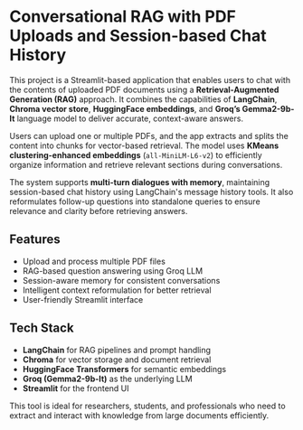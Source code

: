 # Conversational RAG with PDF Uploads and Session-based Chat History

This project is a Streamlit-based application that enables users to chat with the contents of uploaded PDF documents using a **Retrieval-Augmented Generation (RAG)** approach. It combines the capabilities of **LangChain**, **Chroma vector store**, **HuggingFace embeddings**, and **Groq’s Gemma2-9b-It** language model to deliver accurate, context-aware answers.

Users can upload one or multiple PDFs, and the app extracts and splits the content into chunks for vector-based retrieval. The model uses **KMeans clustering-enhanced embeddings** (`all-MiniLM-L6-v2`) to efficiently organize information and retrieve relevant sections during conversations.

The system supports **multi-turn dialogues with memory**, maintaining session-based chat history using LangChain's message history tools. It also reformulates follow-up questions into standalone queries to ensure relevance and clarity before retrieving answers.

## Features
- Upload and process multiple PDF files
- RAG-based question answering using Groq LLM
- Session-aware memory for consistent conversations
- Intelligent context reformulation for better retrieval
- User-friendly Streamlit interface

## Tech Stack
- **LangChain** for RAG pipelines and prompt handling  
- **Chroma** for vector storage and document retrieval  
- **HuggingFace Transformers** for semantic embeddings  
- **Groq (Gemma2-9b-It)** as the underlying LLM  
- **Streamlit** for the frontend UI

This tool is ideal for researchers, students, and professionals who need to extract and interact with knowledge from large documents efficiently.
